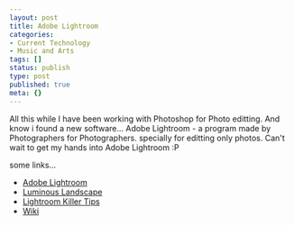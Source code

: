 ```yaml
---
layout: post
title: Adobe Lightroom
categories:
- Current Technology
- Music and Arts
tags: []
status: publish
type: post
published: true
meta: {}
---
```

All this while I have been working with Photoshop for Photo editting. And know i found a new software... Adobe Lightroom - a program made by Photographers for Photographers. specially for editting only photos. Can't wait to get my hands into Adobe Lightroom :P

some links...
<ul>
	<li><a href="http://www.adobe.com/products/photoshoplightroom/">Adobe Lightroom</a></li>
	<li><a href="http://www.luminous-landscape.com/reviews/software/lightroom1.shtml">Luminous Landscape</a></li>
	<li><a href="http://www.lightroomkillertips.com/">Lightroom Killer Tips</a></li>
	<li><a href="http://en.wikipedia.org/wiki/Adobe_Photoshop_Lightroom">Wiki</a></li>
</ul>

